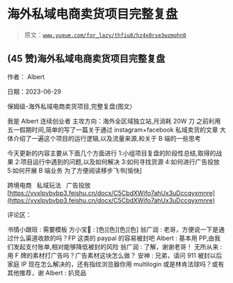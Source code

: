 # 海外私域电商卖货项目完整复盘

> 原文：[`www.yuque.com/for_lazy/thfiu8/hz4x0rse3wzmohn0`](https://www.yuque.com/for_lazy/thfiu8/hz4x0rse3wzmohn0)



## (45 赞)海外私域电商卖货项目完整复盘 

作者： Albert 

日期：2023-06-29 

保姆级-海外私域电商卖货项目,完整复盘(图文） 

我是 Albert 连续创业者 主攻方向：海外全区域独立站,月消耗 20W 刀 之前利用五一假期时间,简单的写了一篇关于通过 instagram+facebook 私域卖货的文章 大体介绍了一遍这个项目的运行逻辑,以及流量来源,和关于 B 端的一些思考 

今天更新的内容主要从下面几个方面进行 1:小组项目复盘的阶段性总结,取得的战果 2:项目运行中遇到的问题,以及如何解决 3:如何寻找货源 4:如何进行广告投放 5:如何开展 B 端业务 为了方便阅读移步飞书[愉快] 

跨境电商   私域玩法   广告投放 [https://vvxlpvbvbp3.feishu.cn/docx/C5CbdXWifo7ahUx3uDccqyxmnre](https://vvxlpvbvbp3.feishu.cn/docx/C5CbdXWifo7ahUx3uDccqyxmnre) 

评论区： 

书情小跟班 : 需要模板 方小宝🎏 : [色][色][色][色] 翁广润 : 老哥，方便说一下是通过什么渠道收款的吗？FP 这类的 paypal 的容易被封吧 Albert : 基本用 PP,由我们发起支付账单,相对能够降低被封的风险 翁广润 : 了解，谢谢老哥！ 无所从来 : 用 F 牌的素材打广告吗？广告素材这块怎么做？ 安神 : 兄弟，请问 911 被封以后家庭 IP 现在怎么解决的，还有指纹浏览器你用 multilogin 或是林肯法球吗？或有其他推荐，谢 Albert : 扒竞品